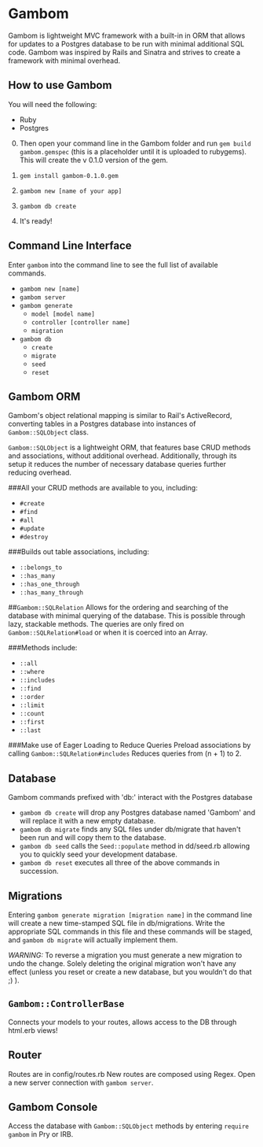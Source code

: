 Gambom
======

Gambom is lightweight MVC framework with a built-in in ORM that allows for updates to a Postgres database to be run with minimal additional SQL code.  Gambom was inspired by Rails and Sinatra and strives to create a framework with minimal overhead.

How to use Gambom
-----------------

You will need the following:
  * Ruby
  * Postgres

0. Then open your command line in the Gambom folder and run `gem build gambom.gemspec` (this is a placeholder until it is uploaded to rubygems).  This will create the v 0.1.0 version of the gem.


1. `gem install gambom-0.1.0.gem`
2. `gambom new [name of your app]`
3. `gambom db create`
4. It's ready!

Command Line Interface
----------------------

Enter `gambom` into the command line to see the full list of available commands.

* `gambom new [name]`
* `gambom server`
* `gambom generate`
  * `model [model name]`
  * `controller [controller name]`
  * `migration`
* `gambom db`
  * `create`
  * `migrate`
  * `seed`
  * `reset`

Gambom ORM
----------

Gambom's object relational mapping is similar to Rail's ActiveRecord, converting tables in a Postgres database into instances of `Gambom::SQLObject` class.

`Gambom::SQLObject` is a lightweight ORM, that features base CRUD methods and associations, without additional overhead.  Additionally, through its setup it reduces the number of necessary database queries further reducing overhead.

###All your CRUD methods are available to you, including:
* `#create`
* `#find`
* `#all`
* `#update`
* `#destroy`

###Builds out table associations, including:
* `::belongs_to`
* `::has_many`
* `::has_one_through`
* `::has_many_through`

##`Gambom::SQLRelation`
Allows for the ordering and searching of the database with minimal querying of the database.  This is possible through lazy, stackable methods.  The queries are only fired on `Gambom::SQLRelation#load` or when it is coerced into an Array.

###Methods include:
* `::all`
* `::where`
* `::includes`
* `::find`
* `::order`
* `::limit`
* `::count`
* `::first`
* `::last`

###Make use of Eager Loading to Reduce Queries
Preload associations by calling `Gambom::SQLRelation#includes`
Reduces queries from (n + 1) to 2.

Database
--------

Gambom commands prefixed with 'db:' interact with the Postgres database
* `gambom db create` will drop any Postgres database named 'Gambom' and will replace it with a new empty database.
* `gambom db migrate` finds any SQL files under db/migrate that haven't been run and will copy them to the database.
* `gambom db seed` calls the `Seed::populate` method in dd/seed.rb allowing you to quickly seed your development database.
* `gambom db reset` executes all three of the above commands in succession.

Migrations
----------

Entering `gambom generate migration [migration name]` in the command line will create a new time-stamped SQL file in db/migrations.  Write the appropriate SQL commands in this file and these commands will be staged, and `gambom db migrate` will actually implement them.

_*WARNING:*_ To reverse a migration you must generate a new migration to undo the change.  Solely deleting the original migration won't have any effect (unless you reset or create a new database, but you wouldn't do that ;) ).

`Gambom::ControllerBase`
------------------------

Connects your models to your routes, allows access to the DB through html.erb views!

Router
------

Routes are in config/routes.rb  New routes are composed using Regex.  Open a new server connection with `gambom server`.

Gambom Console
--------------

Access the database with `Gambom::SQLObject` methods by entering `require gambom` in Pry or IRB.
